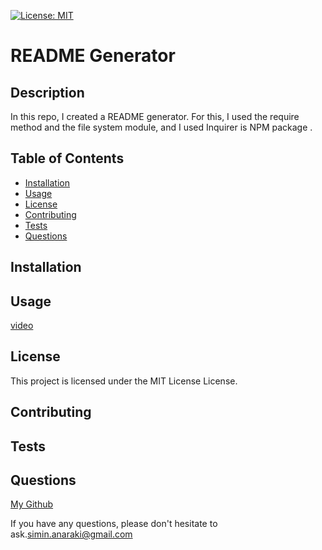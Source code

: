 [![License: MIT](https://img.shields.io/badge/License-MIT-yellow.svg)](https://opensource.org/licenses/MIT)
# README Generator
  
## Description
  In this repo, I created a README generator. For this, I used the require method and the file system module, and I used Inquirer is NPM package .

## Table of Contents
  - [Installation](#installation)
  - [Usage](#usage)
  - [License](#license)
  - [Contributing](#contributing)
  - [Tests](#tests)
  - [Questions](#questions)

## Installation
  

## Usage
  [video](https://drive.google.com/file/d/13BoU44I4Ny1-VxdREhCi1G4d_vIbkc_h/view)

## License
This project is licensed under the MIT License License.

## Contributing 
  

## Tests
  

## Questions
[My Github](https://github.com/SiminAnaraki "github page")

If you have any questions, please don't hesitate to ask.[simin.anaraki@gmail.com](mailto:simin.anaraki@gmail.com)
